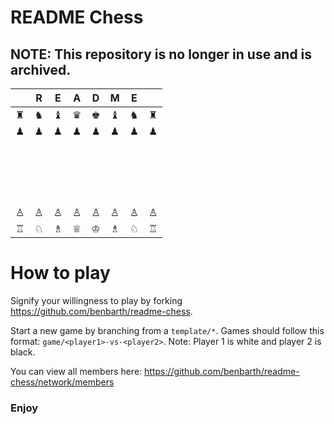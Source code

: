 # README Chess

## NOTE: This repository is no longer in use and is archived.

|   | R | E | A | D | M | E |   |
|---|---|---|---|---|---|---|---|
| ♜ | ♞ | ♝ | ♛ | ♚ | ♝ | ♞ | ♜ |
| ♟ | ♟ | ♟ | ♟ | ♟ | ♟ | ♟ | ♟ |
|   |   |   |   |   |   |   |   |
|   |   |   |   |   |   |   |   |
|   |   |   |   |   |   |   |   |
|   |   |   |   |   |   |   |   |
| ♙ | ♙ | ♙ | ♙ | ♙ | ♙ | ♙ | ♙ |
| ♖ | ♘ | ♗ | ♕ | ♔ | ♗ | ♘ | ♖ |


# How to play

Signify your willingness to play by forking https://github.com/benbarth/readme-chess.

Start a new game by branching from a `template/*`. Games should follow this format: `game/<player1>-vs-<player2>`. Note: Player 1 is white and player 2 is black.

You can view all members here: https://github.com/benbarth/readme-chess/network/members


### Enjoy

